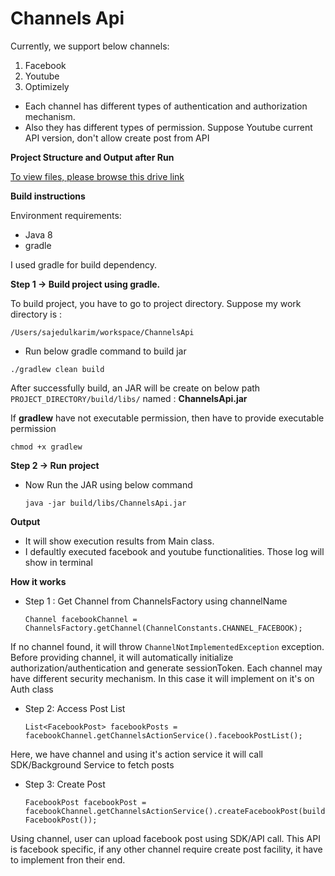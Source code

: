# Channels Api
Currently, we support below channels:
1. Facebook 
2. Youtube
3. Optimizely

* Each channel has different types of authentication and authorization mechanism.
* Also they has different types of permission. Suppose Youtube current API version, don't allow create post from API

**Project Structure and Output after Run**

[To view files, please browse this drive link](https://drive.google.com/drive/folders/1FBiJr9YiFRMoOpbGdrii5wbFUU6Q-zia?usp=sharing)

**Build instructions**

Environment requirements:
* Java 8
* gradle

I used gradle for build dependency.

**Step 1 ->  Build project using gradle.**

To build project, you have to go to project directory. 
Suppose my work directory is :
```
/Users/sajedulkarim/workspace/ChannelsApi
```
* Run below gradle command to build jar
```
./gradlew clean build
```

After successfully build, an JAR will be create on below path
`PROJECT_DIRECTORY/build/libs/` named : **ChannelsApi.jar**

If **gradlew** have not executable permission, then have to provide executable permission
```
chmod +x gradlew
``` 
**Step 2 -> Run project**

* Now Run the JAR using below command
  ```
  java -jar build/libs/ChannelsApi.jar
  ```
**Output** 
* It will show execution results from Main class.
* I defaultly executed facebook and youtube functionalities. Those log will show in terminal

**How it works**

* Step 1 : Get Channel from ChannelsFactory using channelName

  `Channel facebookChannel = ChannelsFactory.getChannel(ChannelConstants.CHANNEL_FACEBOOK);`

If no channel found, it will throw `ChannelNotImplementedException` exception.
Before providing channel, it will automatically initialize authorization/authentication and generate sessionToken.
Each channel may have different security mechanism. In this case it will implement on it's on Auth class
 
* Step 2: Access Post List

  `List<FacebookPost> facebookPosts = facebookChannel.getChannelsActionService().facebookPostList();`

Here, we have channel and using it's action service it will call SDK/Background Service to fetch posts

* Step 3: Create Post

  `FacebookPost facebookPost = facebookChannel.getChannelsActionService().createFacebookPost(buildFacebookPost());`

Using channel, user can upload facebook post using SDK/API call. This API is facebook specific, if any other channel require create post facility, it have to implement fron their end.
